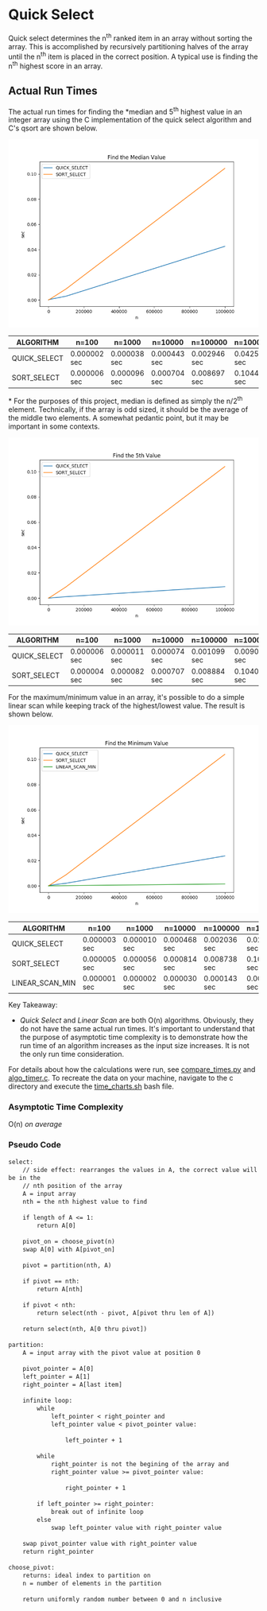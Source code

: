 # Quick Select

Quick select determines the n<sup>th</sup> ranked item in an array without
sorting the array. This is accomplished by recursively partitioning halves of
the array until the n<sup>th</sup> item is placed in the correct position. A
typical use is finding the n<sup>th</sup> highest score in an array.

## Actual Run Times

The actual run times for finding the &ast;median and 5<sup>th</sup> highest
value in an integer array using the C implementation of the quick select
algorithm and C's qsort are shown below.

![alt text](c/QUICK_SELECT--1.png "RANDOM ARRAY VALUES") 

|ALGORITHM| n=100 |n=1000 |n=10000 |n=100000 |n=1000000 |
--|--|--|--|--|--|
|QUICK_SELECT |0.000002 sec|0.000038 sec|0.000443 sec|0.002946 sec|0.042520 sec|
|SORT_SELECT |0.000006 sec|0.000096 sec|0.000704 sec|0.008697 sec|0.104405 sec|

&ast; For the purposes of this project, median is defined as simply the
n/2<sup>th</sup> element.  Technically, if the array is odd sized, it should be
the average of the middle two elements. A somewhat pedantic point, but it may be
important in some contexts.

![alt text](c/QUICK_SELECT-5.png "RANDOM ARRAY VALUES") 

|ALGORITHM| n=100 |n=1000 |n=10000 |n=100000 |n=1000000 |
--|--|--|--|--|--|
|QUICK_SELECT |0.000006 sec|0.000011 sec|0.000074 sec|0.001099 sec|0.009004 sec|
|SORT_SELECT |0.000004 sec|0.000082 sec|0.000707 sec|0.008884 sec|0.104003 sec|

For the maximum/minimum value in an array, it's possible to do a simple linear
scan while keeping track of the highest/lowest value. The result is shown below.

![alt text](c/QUICK_SELECT-1.png "RANDOM ARRAY VALUES") 

|ALGORITHM| n=100 |n=1000 |n=10000 |n=100000 |n=1000000 |
--|--|--|--|--|--|
|QUICK_SELECT |0.000003 sec|0.000010 sec|0.000468 sec|0.002036 sec|0.023628 sec|
|SORT_SELECT |0.000005 sec|0.000056 sec|0.000814 sec|0.008738 sec|0.103920 sec|
|LINEAR_SCAN_MIN |0.000001 sec|0.000002 sec|0.000030 sec|0.000143 sec|0.001475 sec|

Key Takeaway: 
- *Quick Select* and *Linear Scan* are both O(n) algorithms. Obviously, they do
not have the same actual run times. It's important to understand that the
purpose of asymptotic time complexity is to demonstrate how the run time of an
algorithm increases as the input size increases.  It is not the only run time
consideration.

For details about how the calculations were run, see
[compare_times.py](c/compare_times.py) and [algo_timer.c](c/algo_timer.c). To
recreate the data on your machine, navigate to the c directory and execute the
[time_charts.sh](c/time_charts.sh) bash file.

### Asymptotic Time Complexity
O(n) *on average*


### Pseudo Code
``` pseudo
select:
    // side effect: rearranges the values in A, the correct value will be in the
    // nth position of the array
    A = input array
    nth = the nth highest value to find

    if length of A <= 1:
        return A[0]

    pivot_on = choose_pivot(n)
    swap A[0] with A[pivot_on]

    pivot = partition(nth, A)

    if pivot == nth:
        return A[nth]

    if pivot < nth:
        return select(nth - pivot, A[pivot thru len of A])

    return select(nth, A[0 thru pivot])
    
partition:
    A = input array with the pivot value at position 0

    pivot_pointer = A[0]
    left_pointer = A[1]
    right_pointer = A[last item]

    infinite loop:
        while
            left_pointer < right_pointer and
            left_pointer value < pivot_pointer value:

                left_pointer + 1

        while
            right_pointer is not the begining of the array and
            right_pointer value >= pivot_pointer value:

                right_pointer + 1

        if left_pointer >= right_pointer:
            break out of infinite loop
        else
            swap left_pointer value with right_pointer value

    swap pivot_pointer value with right_pointer value
    return right_pointer

choose_pivot:
    returns: ideal index to partition on
    n = number of elements in the partition

    return uniformly random number between 0 and n inclusive
```
